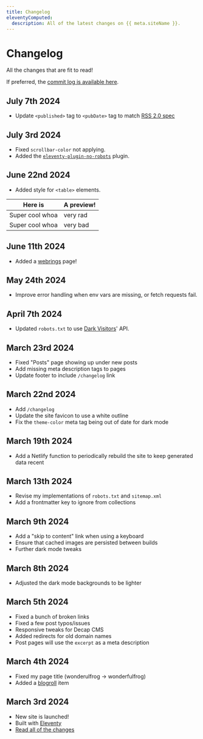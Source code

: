 ```yaml
---
title: Changelog
eleventyComputed:
  description: All of the latest changes on {{ meta.siteName }}.
---
```


# Changelog

All the changes that are fit to read!

If preferred, the [commit log is available here][commits].

## July 7th 2024

- Update `<published>` tag to `<pubDate>` tag to match [RSS 2.0 spec](https://www.rssboard.org/rss-specification#ltpubdategtSubelementOfLtitemgt)

## July 3rd 2024

- Fixed `scrollbar-color` not applying.
- Added the [`eleventy-plugin-no-robots`](https://github.com/wkillerud/eleventy-plugin-no-robots) plugin.

## June 22nd 2024

- Added style for `<table>` elements.

| Here is         | A preview! |
| --------------- | ---------- |
| Super cool whoa | very rad   |
| Super cool whoa | very bad   |

## June 11th 2024

- Added a [webrings][webrings] page!

## May 24th 2024

- Improve error handling when env vars are missing, or fetch requests fail.

## April 7th 2024

- Updated `robots.txt` to use [Dark Visitors][darkvisitors]' API.

## March 23rd 2024

- Fixed "Posts" page showing up under new posts
- Add missing meta description tags to pages
- Update footer to include `/changelog` link

## March 22nd 2024

- Add `/changelog`
- Update the site favicon to use a white outline
- Fix the `theme-color` meta tag being out of date for dark mode

## March 19th 2024

- Add a Netlify function to periodically rebuild the site to keep generated data recent

## March 13th 2024

- Revise my implementations of `robots.txt` and `sitemap.xml`
- Add a frontmatter key to ignore from collections

## March 9th 2024

- Add a "skip to content" link when using a keyboard
- Ensure that cached images are persisted between builds
- Further dark mode tweaks

## March 8th 2024

- Adjusted the dark mode backgrounds to be lighter

## March 5th 2024

- Fixed a bunch of broken links
- Fixed a few post typos/issues
- Responsive tweaks for Decap CMS
- Added redirects for old domain names
- Post pages will use the `excerpt` as a meta description

## March 4th 2024

- Fixed my page title (wonderulfrog -> wonderfulfrog)
- Added a [blogroll] item

## March 3rd 2024

- New site is launched!
- Built with [Eleventy][11ty]
- [Read all of the changes][v3]

[commits]: https://github.com/wonderfulfrog/wonderfulfrog.com/commits/main/
[11ty]: https://www.11ty.dev/
[v3]: /posts/version-3/
[blogroll]: /blogroll/
[darkvisitors]: https://darkvisitors.com
[webrings]: /webrings/
